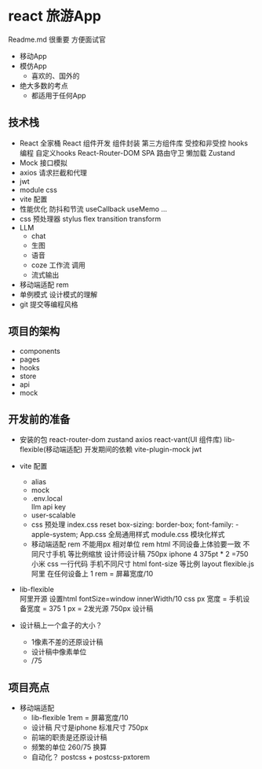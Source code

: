 # react 旅游App
Readme.md  很重要  方便面试官
- 移动App
- 模仿App
    - 喜欢的、国外的
- 绝大多数的考点
    - 都适用于任何App

## 技术栈
- React 全家桶
    React 组件开发
    组件封装
    第三方组件库
    受控和非受控
    hooks 编程  自定义hooks
    React-Router-DOM
        SPA
        路由守卫
        懒加载
    Zustand
- Mock 接口模拟
- axios 请求拦截和代理
- jwt
- module  css
- vite 配置
- 性能优化
    防抖和节流
    useCallback  useMemo  ...
- css 预处理器  stylus
  flex transition transform
- LLM
    - chat
    - 生图
    - 语音
    - coze  工作流  调用
    - 流式输出
- 移动端适配
  rem
- 单例模式 设计模式的理解
- git 提交等编程风格


## 项目的架构
- components
- pages
- hooks
- store
- api
- mock


## 开发前的准备
- 安装的包
    react-router-dom  zustand axios
    react-vant(UI 组件库)  lib-flexible(移动端适配)
    开发期间的依赖
    vite-plugin-mock  jwt 
- vite 配置
  - alias
  - mock
  - .env.local  
    llm api key
  - user-scalable
  - css 预处理
      index.css  reset
      box-sizing: border-box; font-family: -apple-system; 
      App.css    全局通用样式
      module.css 模块化样式
  - 移动端适配 rem
    不能用px   相对单位 rem html
    不同设备上体验要一致
    不同尺寸手机 等比例缩放
    设计师设计稿 750px iphone 4  375pt * 2 =750
    小米
    css 一行代码  手机不同尺寸  html font-size 等比例
    layout 
    flexible.js  阿里  在任何设备上
    1 rem = 屏幕宽度/10
- lib-flexible  
  阿里开源
  设置html fontSize=window
  innerWidth/10
  css px 宽度 = 手机设备宽度 = 375
  1 px = 2发光源
  750px 设计稿

- 设计稿上一个盒子的大小？
    - 1像素不差的还原设计稿
    - 设计稿中像素单位
    - /75 

## 项目亮点
- 移动端适配
    - lib-flexible  1rem = 屏幕宽度/10
    - 设计稿  尺寸是iphone 标准尺寸  750px
    - 前端的职责是还原设计稿
    - 频繁的单位  260/75 换算
    - 自动化？
      postcss + postcss-pxtorem
